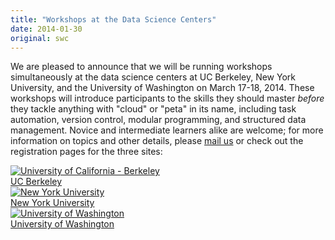 ```yaml
---
title: "Workshops at the Data Science Centers"
date: 2014-01-30
original: swc
---
```

<p>
  We are pleased to announce that we will be running workshops simultaneously
  at the data science centers
  at UC Berkeley, New York University, and the University of Washington
  on March 17-18, 2014.
  These workshops will introduce participants to the skills they should master
  <em>before</em> they tackle anything with "cloud" or "peta" in its name,
  including task automation, version control, modular programming, and structured data management.
  Novice and intermediate learners alike are welcome;
  for more information on topics and other details,
  please <a href="mailto:gvwilson@third-bit.com">mail us</a>
  or check out the registration pages for the three sites:
</p>
<div class="row" style="padding-bottom:15px">
  <div class="col-4 center">
    <a href="http://www.eventbrite.com/e/uc-berkeley-data-science-center-software-carpentry-bootcamp-registration-10319689469"><img src="@root/files/swc/uc-berkeley.jpg"
    alt="University of California - Berkeley"></a>
    <br>
    <a href="http://www.eventbrite.com/e/uc-berkeley-data-science-center-software-carpentry-bootcamp-registration-10319689469">UC Berkeley</a>
  </div>
  <div class="col-4 center">
    <a href="https://www.eventbrite.com/e/nyu-data-science-center-software-carpentry-bootcamp-registration-10435144799"><img src="@root/files/swc/nyu.jpg" alt="New York University"></a>
    <br>
    <a href="https://www.eventbrite.com/e/nyu-data-science-center-software-carpentry-bootcamp-registration-10435144799">New York University</a>
  </div>
  <div class="col-4 center">
    <a href="http://www.eventbrite.com/e/uw-data-science-center-software-carpentry-bootcamp-registration-10299635487"><img src="@root/files/swc/u-washington.jpg" alt="University of Washington"></a>
    <br>
    <a href="http://www.eventbrite.com/e/uw-data-science-center-software-carpentry-bootcamp-registration-10299635487">University of Washington</a>
  </div>
</div>
